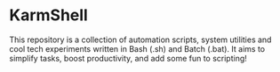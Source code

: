 # KarmShell
This repository is a collection of automation scripts, system utilities and cool tech experiments written in Bash (.sh) and Batch (.bat). It aims to simplify tasks, boost productivity, and add some fun to scripting!
